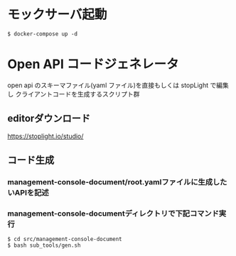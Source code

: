 # モックサーバ起動

```shell script
$ docker-compose up -d
```
# Open API コードジェネレータ

open api のスキーマファイル(yaml ファイル)を直接もしくは stopLight で編集し クライアントコードを生成するスクリプト群

## editorダウンロード

https://stoplight.io/studio/

## コード生成

### management-console-document/root.yamlファイルに生成したいAPIを記述

### management-console-documentディレクトリで下記コマンド実行

```
$ cd src/management-console-document
$ bash sub_tools/gen.sh
```

